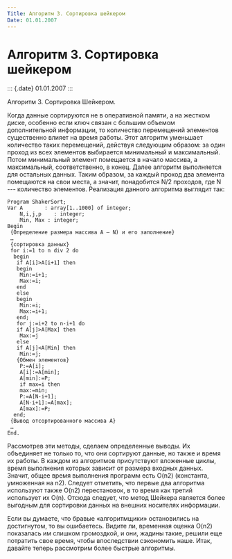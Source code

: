 ```yaml
---
Title: Алгоритм 3. Сортировка шейкером
Date: 01.01.2007
---
```



Алгоритм 3. Сортировка шейкером
===============================

::: {.date}
01.01.2007
:::

Алгоритм 3. Сортировка Шейкером.

Когда данные сортируются не в оперативной памяти, а на жестком диске,
особенно если ключ связан с большим объемом дополнительной информации,
то количество перемещений элементов существенно влияет на время работы.
Этот алгоритм уменьшает количество таких перемещений, действуя следующим
образом: за один проход из всех элементов выбирается минимальный и
максимальный. Потом минимальный элемент помещается в начало массива, а
максимальный, соответственно, в конец. Далее алгоритм выполняется для
остальных данных. Таким образом, за каждый проход два элемента
помещаются на свои места, а значит, понадобится N/2 проходов, где N ---
количество элементов. Реализация данного алгоритма выглядит так:

    Program ShakerSort;
    Var A       : array[1..1000] of integer;
        N,i,j,p    : integer;       
        Min, Max : integer;
    Begin
     {Определение размера массива A — N) и его заполнение}
     …
     {сортировка данных}
     for i:=1 to n div 2 do
      begin
       if A[i]>A[i+1] then
       begin
        Min:=i+1;
        Max:=i;
       end
       else
       begin
        Min:=i;
        Max:=i+1;
       end;
       for j:=i+2 to n-i+1 do
       if A[j]>A[Max] then
        Max:=j
       else
       if A[j]<A[Min] then
        Min:=j; 
       {Обмен элементов}
        P:=A[i];
        A[i]:=A[min];
        A[min]:=P;
        if max=i then
        max:=min;
        P:=A[N-i+1];
        A[N-i+1]:=A[max];
        A[max]:=P;
      end;
     {Вывод отсортированного массива A}
     …
    End.

Рассмотрев эти методы, сделаем определенные выводы. Их объединяет не
только то, что они сортируют данные, но также и время их работы. В
каждом из алгоритмов присутствуют вложенные циклы, время выполнения
которых зависит от размера входных данных. Значит, общее время
выполнения программ есть O(n2) (константа, умноженная на n2). Следует
отметить, что первые два алгоритма используют также O(n2) перестановок,
в то время как третий использует их O(n). Отсюда следует, что метод
Шейкера является более выгодным для сортировки данных на внешних
носителях информации.

Если вы думаете, что бравые «алгоритмщики» остановились на достигнутом,
то вы ошибаетесь. Видите ли, временная оценка O(n2) показалась им
слишком громоздкой, и они, жадины такие, решили еще потратить свое
время, чтобы впоследствии сэкономить наше. Итак, давайте теперь
рассмотрим более быстрые алгоритмы.
